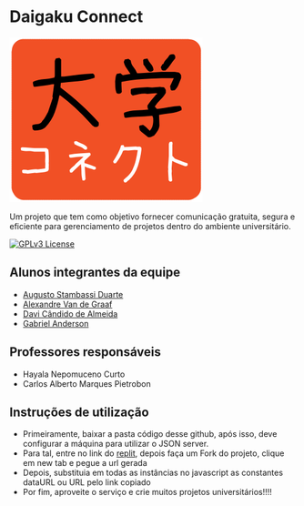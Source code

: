 # Daigaku Connect

![](https://github.com/ICEI-PUC-Minas-PMGCC-TI/daigaku-connect/blob/main/source/logo.png?raw=true)

Um projeto que tem como objetivo fornecer comunicação gratuita, segura e eficiente para gerenciamento de projetos dentro do ambiente universitário.

[![GPLv3 License](https://img.shields.io/badge/License-GPL%20v3-yellow.svg)](https://www.gnu.org/licenses/gpl-3.0.en.html) 

## Alunos integrantes da equipe

* [Augusto Stambassi Duarte](https://github.com/Stambassi)
* [Alexandre Van de Graaf](https://github.com/Fan77asyy)
* [Davi Cândido de Almeida](https://github.com/DaviKandido)
* [Gabriel Anderson](https://github.com/gonafritas)

   
## Professores responsáveis

* Hayala Nepomuceno Curto
* Carlos Alberto Marques Pietrobon

## Instruções de utilização
* Primeiramente, baixar a pasta código desse github, após isso, deve configurar a máquina para utilizar o JSON server.
* Para tal, entre no link do [replit](https://replit.com/join/nvonymqrbj-davicandidopucm), depois faça um Fork do projeto, clique em new tab e pegue a url gerada
* Depois, substituia em todas as instâncias no javascript as constantes dataURL ou URL pelo link copiado
* Por fim, aproveite o serviço e crie muitos projetos universitários!!!!
